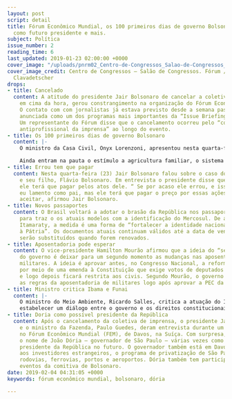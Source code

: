 ```yaml
---
layout: post
script: detail
title: Fórum Econômico Mundial, os 100 primeiros dias de governo Bolsonaro, Doria
  como futuro presidente e mais.
subject: Política
issue_number: 2
reading_time: 6
last_updated: 2019-01-23 02:00:00 +0000
cover_image: "/uploads/pnrm02_Centro-de-Congressos_Salao-de-Congressos_Forum_Christian-Clavadetscher-1.jpg"
cover_image_credit: Centro de Congressos – Salão de Congressos. Fórum / Christian
  Clavadetscher
drops:
- title: Cancelado
  content: A atitude do presidente Jair Bolsonaro de cancelar a coletiva de imprensa
    em cima da hora, gerou constrangimento na organização do Fórum Econômico Mundial.
    O contato com com jornalistas já estava previsto desde a semana passada e foi
    anunciada como um dos programas mais importantes da “Issue Briefing Room” de Davos.
    Um representante do Fórum disse que o cancelamento ocorreu pelo “comportamento
    antiprofissional da imprensa” ao longo do evento.
- title: Os 100 primeiros dias de governo Bolsonaro
  content: |-
    O ministro da Casa Civil, Onyx Lorenzoni, apresentou nesta quarta-feira (23) todas as metas consideradas prioridade pelo governo de Jair Bolsonaro nos primeiros 100 dias de mandato. Entre as cem, estão o combate a fraudes no INSS, inserção econômica internacional, o aumento da cobertura para determinadas vacinas, decreto que facilita a posse de arma, redução tarifária do Mercosul e um comitê de combate a corrupção.

    Ainda entram na pauta o estímulo a agricultura familiar, o sistema de recuperação ambiental, privatizações, o 13o do Bolsa Família e a regulamentação da educação domiciliar.
- title: Errou tem que pagar
  content: Nesta quarta-feira (23) Jair Bolsonaro falou sobre o caso do senador eleito,
    e seu filho, Flávio Bolsonaro. Em entrevista o presidente disse que se ele errou,
    ele terá que pagar pelos atos dele. “ Se por acaso ele errou, e isso for provado,
    eu lamento como pai, mas ele terá que pagar o preço por essas ações que não podemos
    aceitar, afirmou Jair Bolsonaro.
- title: Novos passaportes
  content: O Brasil voltará a adotar o brasão da República nos passaportes, deixando
    para traz o os atuais modelos com a identificação do Mercosul. De acordo com o
    Itamaraty, a medida é uma forma de “fortalecer a identidade nacional e o amor
    à Pátria”. Os documentos atuais continuam válidos até a data de vencimento, mas
    serão substituídos quando forem renovados.
- title: Aposentadoria pode esperar
  content: O vice-presidente Hamilton Mourão afirmou que a ideia do “segmento militar”
    do governo é deixar para um segundo momento as mudanças nas aposentadorias dos
    militares. A ideia é aprovar antes, no Congresso Nacional, a reforma da Previdência
    por meio de uma emenda à Constituição que exige votos de deputados e senadores
    e logo depois ficará restrita aos civis. Segundo Mourão, o governo tentará modificar
    as regras da aposentadoria de militares logo após aprovar a PEC da reforma.
- title: Ministro critica Ibama e Funai
  content: |-
    O ministro do Meio Ambiente, Ricardo Salles, critica a atuação do Ibama e da Funai por “excesso de voluntarismo” com a população indígena. "Acho um excesso de voluntarismo de órgãos como Funai, Ibama, etc, esta ingerência no livre arbítrio dos grupos que estão lá. Imagino que essa situação aconteça em muitos lugares", afirmou o ministro. Ricardo deu a declaração durante um encontro com a Procuradoria Geral da República onde tentaram
    estabelecer um diálogo entre o governo e os direitos constitucionais indígenas.
- title: Doria como possível presidente da República
  content: Após o cancelamento da coletiva de imprensa, o presidente Jair Bolsonaro
    e o ministro da Fazenda, Paulo Guedes, deram entrevista durante um almoço fechado
    no Fórum Econômico Mundial (FEM), de Davos, na Suíça. Com surpresa, eles citaram
    o nome de João Dória – governador de São Paulo – várias vezes como um possível
    presidente da República no futuro. O governador também está em Davos para apresentar
    aos investidores estrangeiros, o programa de privatização de São Paulo que inclui
    rodovias, ferrovias, portos e aeroportos. Dória também tem participado de alguns
    eventos da comitiva de Bolsonaro.
date: 2019-02-04 04:31:05 +0000
keywords: fórum econômico mundial, bolsonaro, dória

---
```

